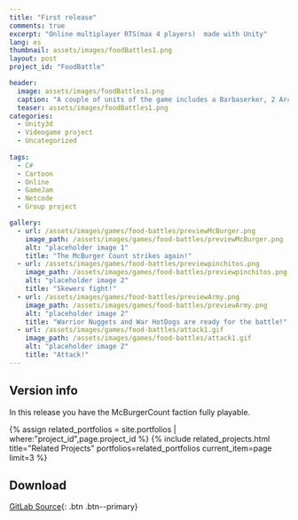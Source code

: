 ```yaml
---
title: "First release"
comments: true
excerpt: "Online multiplayer RTS(max 4 players)  made with Unity"
lang: es
thumbnail: assets/images/foodBattles1.png
layout: post
project_id: "FoodBattle"

header:
  image: assets/images/foodBattles1.png
  caption: "A couple of units of the game includes a Barbaserker, 2 Archer and Chips and a few Nugget Warriors"
  teaser: assets/images/foodBattles1.png
categories:
  - Unity3d
  - Videogame project
  - Uncategorized
 
tags:
  - C#
  - Cartoon
  - Online
  - GameJam
  - Netcode
  - Group project

gallery:
  - url: /assets/images/games/food-battles/previewMcBurger.png
    image_path: /assets/images/games/food-battles/previewMcBurger.png
    alt: "placeholder image 1"
    title: "The McBurger Count strikes again!"
  - url: /assets/images/games/food-battles/previewpinchitos.png
    image_path: /assets/images/games/food-battles/previewpinchitos.png
    alt: "placeholder image 2"
    title: "Skewers fight!"
  - url: /assets/images/games/food-battles/previewArmy.png
    image_path: /assets/images/games/food-battles/previewArmy.png
    alt: "placeholder image 2"
    title: "Warrior Nuggets and War HotDogs are ready for the battle!"
  - url: /assets/images/games/food-battles/attack1.gif
    image_path: /assets/images/games/food-battles/attack1.gif
    alt: "placeholder image 2"
    title: "Attack!"
---
```

## Version info
In this release you have the McBurgerCount faction fully playable.
 
{% assign related_portfolios = site.portfolios | where:"project_id",page.project_id %}
{% include related_projects.html title="Related Projects" portfolios=related_portfolios current_item=page limit=3 %}
## Download
[GitLab Source](https://gitlab.com/EvilHack/RTSeadosProject){: .btn .btn--primary} 
  
